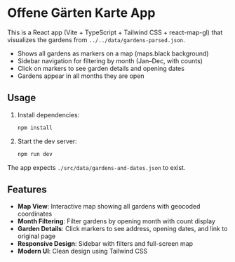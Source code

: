 # Offene Gärten Karte App

This is a React app (Vite + TypeScript + Tailwind CSS + react-map-gl) that visualizes the gardens from `../../data/gardens-parsed.json`.

- Shows all gardens as markers on a map (maps.black background)
- Sidebar navigation for filtering by month (Jan–Dec, with counts)
- Click on markers to see garden details and opening dates
- Gardens appear in all months they are open

## Usage

1. Install dependencies:
   ```sh
   npm install
   ```

2. Start the dev server:
   ```sh
   npm run dev
   ```

The app expects `./src/data/gardens-and-dates.json` to exist.

## Features

- **Map View**: Interactive map showing all gardens with geocoded coordinates
- **Month Filtering**: Filter gardens by opening month with count display
- **Garden Details**: Click markers to see address, opening dates, and link to original page
- **Responsive Design**: Sidebar with filters and full-screen map
- **Modern UI**: Clean design using Tailwind CSS
